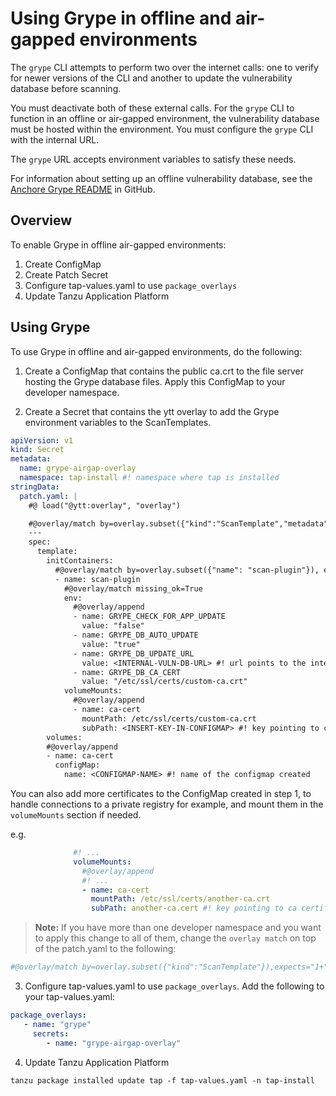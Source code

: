 # Using Grype in offline and air-gapped environments

The `grype` CLI attempts to perform two over the internet calls: one to verify for newer versions of the CLI and another to update the vulnerability database before scanning.

You must deactivate both of these external calls. For the `grype` CLI to function in an offline or air-gapped environment, the vulnerability database must be hosted within the environment. You must configure the `grype` CLI with the internal URL.

The `grype` URL accepts environment variables to satisfy these needs.

For information about setting up an offline vulnerability database, see the [Anchore Grype README](https://github.com/anchore/grype#offline-and-air-gapped-environments) in GitHub.

## <a id="overview"></a> Overview

To enable Grype in offline air-gapped environments:
1. Create ConfigMap
2. Create Patch Secret
3. Configure tap-values.yaml to use `package_overlays`
4. Update Tanzu Application Platform

## Using Grype

To use Grype in offline and air-gapped environments, do the following:

1. Create a ConfigMap that contains the public ca.crt to the file server hosting the Grype database files. Apply this ConfigMap to your developer namespace.

2. Create a Secret that contains the ytt overlay to add the Grype environment variables to the ScanTemplates.

  ```yaml
  apiVersion: v1
  kind: Secret
  metadata:
    name: grype-airgap-overlay
    namespace: tap-install #! namespace where tap is installed
  stringData:
    patch.yaml: |
      #@ load("@ytt:overlay", "overlay")

      #@overlay/match by=overlay.subset({"kind":"ScanTemplate","metadata":{"namespace":"<DEV-NAMESPACE>"}}),expects="1+" #! developer namespace you are using
      ---
      spec:
        template:
          initContainers:
            #@overlay/match by=overlay.subset({"name": "scan-plugin"}), expects="1+"
            - name: scan-plugin
              #@overlay/match missing_ok=True
              env:
                #@overlay/append
                - name: GRYPE_CHECK_FOR_APP_UPDATE
                  value: "false"
                - name: GRYPE_DB_AUTO_UPDATE
                  value: "true"
                - name: GRYPE_DB_UPDATE_URL
                  value: <INTERNAL-VULN-DB-URL> #! url points to the internal file server
                - name: GRYPE_DB_CA_CERT
                  value: "/etc/ssl/certs/custom-ca.crt"
              volumeMounts:
                #@overlay/append
                - name: ca-cert
                  mountPath: /etc/ssl/certs/custom-ca.crt
                  subPath: <INSERT-KEY-IN-CONFIGMAP> #! key pointing to ca certificate
          volumes:
          #@overlay/append
          - name: ca-cert
            configMap:
              name: <CONFIGMAP-NAME> #! name of the configmap created
  ``` 

You can also add more certificates to the ConfigMap created in step 1, to handle connections to a private registry for example, and mount them in the `volumeMounts` section if needed.

e.g.

```yaml
              #! ...
              volumeMounts:
                #@overlay/append
                #! ...
                - name: ca-cert
                  mountPath: /etc/ssl/certs/another-ca.crt
                  subPath: another-ca.cert #! key pointing to ca certificate
```

>**Note:** If you have more than one developer namespace and you want to apply this change to all of them, change the `overlay match` on top of the patch.yaml to the following:
```yaml
#@overlay/match by=overlay.subset({"kind":"ScanTemplate"}),expects="1+"
```

3. Configure tap-values.yaml to use `package_overlays`. Add the following to your tap-values.yaml:

  ```yaml
  package_overlays:
     - name: "grype"
       secrets:
          - name: "grype-airgap-overlay"
  ```

4. Update Tanzu Application Platform

  ```console
  tanzu package installed update tap -f tap-values.yaml -n tap-install
  ```
